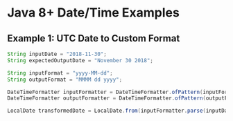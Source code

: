 # Java 8+ Date/Time Examples

## Example 1: UTC Date to Custom Format

```java
String inputDate = "2018-11-30";
String expectedOutputDate = "November 30 2018";

String inputFormat = "yyyy-MM-dd";
String outputFormat = "MMMM dd yyyy";

DateTimeFormatter inputFormatter = DateTimeFormatter.ofPattern(inputFormat).withLocale(Locale.US);
DateTimeFormatter outputFormatter = DateTimeFormatter.ofPattern(outputFormat).withLocale(Locale.US);

LocalDate transformedDate = LocalDate.from(inputFormatter.parse(inputDate));
```